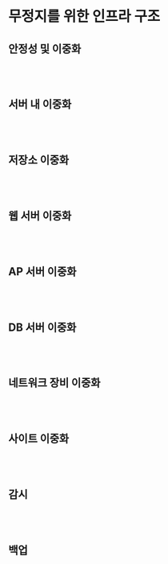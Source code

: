 # **무정지를 위한 인프라 구조**


## 안정성 및 이중화
<br></br>

## 서버 내 이중화
<br></br>

## 저장소 이중화
<br></br>

## 웹 서버 이중화
<br></br>

## AP 서버 이중화
<br></br>

## DB 서버 이중화
<br></br>

## 네트워크 장비 이중화
<br></br>

## 사이트 이중화
<br></br>

## 감시
<br></br>

## 백업
<br></br>

